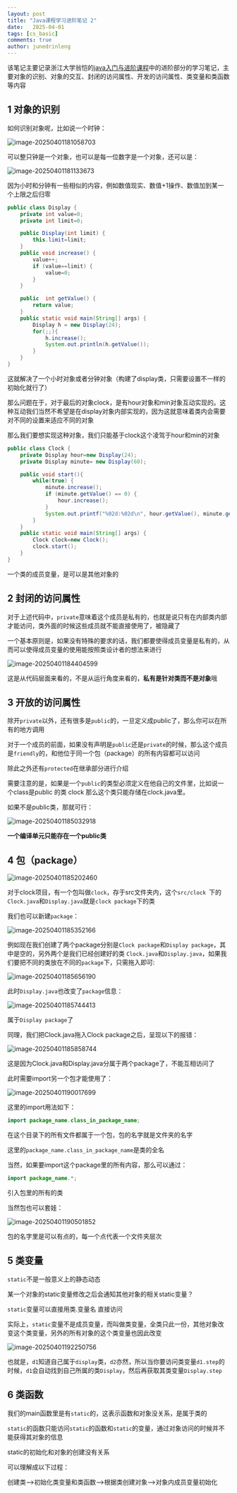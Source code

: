 ```yaml
---
layout: post
title: "Java课程学习进阶笔记 2"
date:   2025-04-01
tags: [cs_basic]
comments: true
author: junedrinleng
---
```


该笔记主要记录浙江大学翁恺的[java入门与进阶课程](https://www.bilibili.com/video/BV1wL411L7A3?p=3)中的进阶部分的学习笔记，主要对象的识别、对象的交互、封闭的访问属性、开发的访问属性、类变量和类函数等内容
<!-- more -->

## 1 对象的识别

如何识别对象呢，比如说一个时钟：

![image-20250401181058703](https://raw.githubusercontent.com/JuneDrinleng/JuneDrinleng.github.io/main/img/2025-04-01-java_notes_advanced_2/image-20250401181058703.png)

可以整只钟是一个对象，也可以是每一位数字是一个对象，还可以是：

![image-20250401181133673](https://raw.githubusercontent.com/JuneDrinleng/JuneDrinleng.github.io/main/img/2025-04-01-java_notes_advanced_2/image-20250401181133673.png)

因为小时和分钟有一些相似的内容，例如数值现实、数值+1操作、数值加到某一个上限之后归零

~~~java
public class Display {
    private int value=0;
    private int limit=0;

    public Display(int limit) {
        this.limit=limit;
    }
    public void increase() {
        value++;
        if (value==limit) {
            value=0;
        }
    }

    public  int getValue() {
        return value;
    }
    public static void main(String[] args) {
        Display h = new Display(24);
        for(;;){
            h.increase();
            System.out.println(h.getValue());
        }
    }
}

~~~

这就解决了一个小时对象或者分钟对象（构建了display类，只需要设置不一样的初始化就行了）

那么问题在于，对于最后的对象clock，是有hour对象和min对象互动实现的。这种互动我们当然不希望是在display对象内部实现的，因为这就意味着类内会需要对不同的设置来适应不同的对象

那么我们要想实现这种对象，我们只能基于clock这个凌驾于hour和min的对象

~~~java
public class Clock {
    private Display hour=new Display(24);
    private Display minute= new Display(60);

    public void start(){
        while(true) {
            minute.increase();
            if (minute.getValue() == 0) {
                hour.increase();
            }
            System.out.printf("%02d:%02d\n", hour.getValue(), minute.getValue());
        }
    }
    public static void main(String[] args) {
        Clock clock=new Clock();
        clock.start();
    }
}

~~~



一个类的成员变量，是可以是其他对象的

## 2 封闭的访问属性

对于上述代码中，`private`意味着这个成员是私有的，也就是说只有在内部类内部才能访问，类外面的时候这些成员就不能直接使用了，被隐藏了

一个基本原则是，如果没有特殊的要求的话，我们都要使得成员变量是私有的，从而可以使得成员变量的使用能按照类设计者的想法来进行

![image-20250401184404599](https://raw.githubusercontent.com/JuneDrinleng/JuneDrinleng.github.io/main/img/2025-04-01-java_notes_advanced_2/image-20250401184404599.png)

这是从代码层面来看的，不是从运行角度来看的，**私有是针对类而不是对象**哦

## 3 开放的访问属性

除开`private`以外，还有很多是`public`的，一旦定义成public了，那么你可以在所有的地方调用

对于一个成员的前面，如果没有声明是`public`还是`private`的时候，那么这个成员是`friendly`的，和他位于同一个包（package）的所有内容都可以访问

除此之外还有`protected`在继承部分进行介绍

需要注意的是，如果是一个`public`的类型必须定义在他自己的文件里，比如说一个class是public 的类 clock 那么这个类只能存储在clock.java里。

如果不是public类，那就可行：

![image-20250401185032918](https://raw.githubusercontent.com/JuneDrinleng/JuneDrinleng.github.io/main/img/2025-04-01-java_notes_advanced_2/image-20250401185032918.png)

**一个编译单元只能存在一个public类**

## 4 包（package）

![image-20250401185202460](https://raw.githubusercontent.com/JuneDrinleng/JuneDrinleng.github.io/main/img/2025-04-01-java_notes_advanced_2/image-20250401185202460.png)

对于clock项目，有一个包叫做`clock`，存于src文件夹内，这个`src/clock `下的`Clock.java`和`Display.java`就是`clock package`下的类

我们也可以新建`package`：

![image-20250401185352166](https://raw.githubusercontent.com/JuneDrinleng/JuneDrinleng.github.io/main/img/2025-04-01-java_notes_advanced_2/image-20250401185352166.png)

例如现在我们创建了两个package分别是`Clock package`和`Display package`，其中是空的，另外两个是我们已经创建好的类 `Clock.java`和`Display.java`，如果我们要把不同的类放在不同的`package`下，只需拖入即可:

![image-20250401185656190](https://raw.githubusercontent.com/JuneDrinleng/JuneDrinleng.github.io/main/img/2025-04-01-java_notes_advanced_2/image-20250401185656190.png)

此时`Display.java`也改变了`package`信息：

![image-20250401185744413](https://raw.githubusercontent.com/JuneDrinleng/JuneDrinleng.github.io/main/img/2025-04-01-java_notes_advanced_2/image-20250401185744413.png)

属于`Display package`了

同理，我们把Clock.java拖入Clock package之后，呈现以下的报错：

![image-20250401185858744](https://raw.githubusercontent.com/JuneDrinleng/JuneDrinleng.github.io/main/img/2025-04-01-java_notes_advanced_2/image-20250401185858744.png)

这是因为Clock.java和Display.java分属于两个package了，不能互相访问了

此时需要import另一个包才能使用了：

![image-20250401190017699](https://raw.githubusercontent.com/JuneDrinleng/JuneDrinleng.github.io/main/img/2025-04-01-java_notes_advanced_2/image-20250401190017699.png)

这里的import用法如下：

~~~java
import package_name.class_in_package_name;
~~~

在这个目录下的所有文件都属于一个包，包的名字就是文件夹的名字

这里的`package_name.class_in_package_name`是类的全名

当然，如果要import这个package里的所有内容，那么可以通过：

~~~java
import package_name.*;
~~~

引入包里的所有的类

当然包也可以套娃：

![image-20250401190501852](https://raw.githubusercontent.com/JuneDrinleng/JuneDrinleng.github.io/main/img/2025-04-01-java_notes_advanced_2/image-20250401190501852.png)

包的名字里是可以有点的，每一个点代表一个文件夹层次

## 5 类变量

`static`不是一般意义上的静态动态

某一个对象的static变量修改之后会通知其他对象的相关static变量？

`static`变量可以直接用类.变量名 直接访问

实际上，`static`变量不是成员变量，而叫做类变量，全类只此一份，其他对象改变这个类变量，另外的所有对象的这个类变量也因此改变

![image-20250401192250756](https://raw.githubusercontent.com/JuneDrinleng/JuneDrinleng.github.io/main/img/2025-04-01-java_notes_advanced_2/image-20250401192250756.png)

也就是，`d1`知道自己属于`display`类，`d2`亦然，所以当你要访问类变量`d1.step`的时候，`d1`会自动找到自己所属的类`Display`，然后再获取其类变量`Display.step`

## 6 类函数

我们的main函数里是有`static`的，这表示函数和对象没关系，是属于类的

`static`的函数只能访问`static`的函数和`static`的变量，通过对象访问的时候并不能获得其对象的信息

static的初始化和对象的创建没有关系

可以理解成以下过程：

创建类—>初始化类变量和类函数—>根据类创建对象—>对象内成员变量初始化
